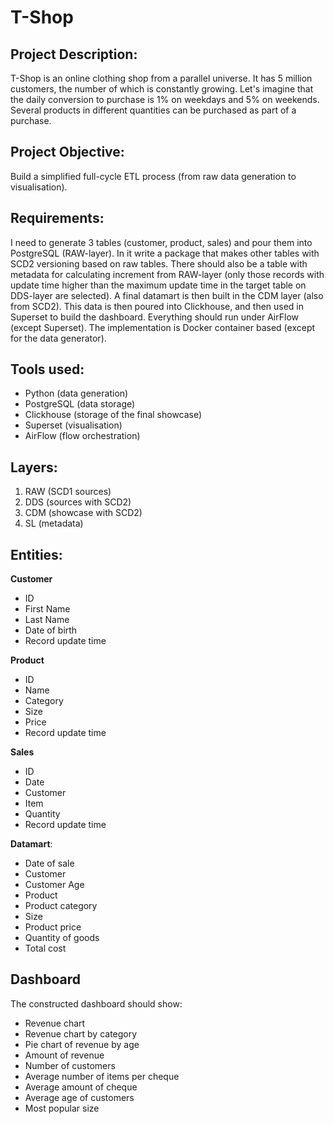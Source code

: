 # T-Shop
## Project Description:
T-Shop is an online clothing shop from a parallel universe. It has 5 million customers, the number of which is constantly growing. Let's imagine that the daily conversion to purchase is 1% on weekdays and 5% on weekends. Several products in different quantities can be purchased as part of a purchase.

## Project Objective:
Build a simplified full-cycle ETL process (from raw data generation to visualisation).

## Requirements:
I need to generate 3 tables (customer, product, sales) and pour them into PostgreSQL (RAW-layer). In it write a package that makes other tables with SCD2 versioning based on raw tables. There should also be a table with metadata for calculating increment from RAW-layer (only those records with update time higher than the maximum update time in the target table on DDS-layer are selected). A final datamart is then built in the CDM layer (also from SCD2).
This data is then poured into Clickhouse, and then used in Superset to build the dashboard. 
Everything should run under AirFlow (except Superset). The implementation is Docker container based (except for the data generator).

## Tools used:
- Python (data generation)
- PostgreSQL (data storage)
- Clickhouse (storage of the final showcase)
- Superset (visualisation)
- AirFlow (flow orchestration)

## Layers:
1. RAW (SCD1 sources)
2. DDS (sources with SCD2)
3. CDM (showcase with SCD2)
4. SL (metadata)

## Entities:

**Customer**
- ID
- First Name
- Last Name
- Date of birth
- Record update time

**Product**
- ID
- Name
- Category
- Size
- Price
- Record update time

**Sales**
- ID
- Date
- Customer
- Item
- Quantity
- Record update time

**Datamart**:
- Date of sale
- Customer
- Customer Age
- Product
- Product category
- Size
- Product price
- Quantity of goods
- Total cost

## Dashboard

The constructed dashboard should show:
- Revenue chart
- Revenue chart by category
- Pie chart of revenue by age
- Amount of revenue
- Number of customers
- Average number of items per cheque
- Average amount of cheque
- Average age of customers
- Most popular size

